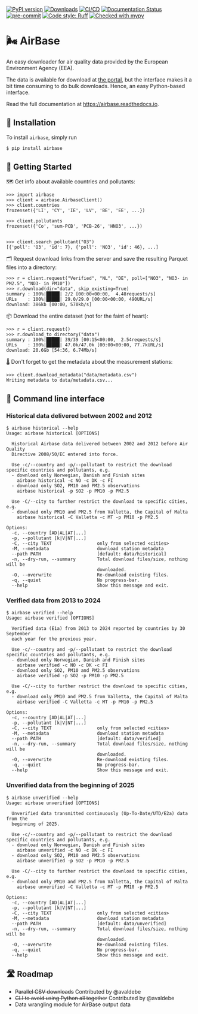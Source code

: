 [![PyPI version](https://badge.fury.io/py/airbase.svg)](https://badge.fury.io/py/airbase)
[![Downloads](https://pepy.tech/badge/airbase)](https://pepy.tech/project/airbase)
[![CI/CD](https://github.com/JohnPaton/airbase/actions/workflows/cicd.yaml/badge.svg?branch=master)](https://github.com/JohnPaton/airbase/actions/workflows/cicd.yaml)
[![Documentation Status](https://readthedocs.org/projects/airbase/badge/?version=latest)](https://airbase.readthedocs.io/en/latest/?badge=latest)
[![pre-commit](https://img.shields.io/badge/pre--commit-enabled-brightgreen?logo=pre-commit&logoColor=white)](https://github.com/pre-commit/pre-commit)
[![Code style: Ruff](https://img.shields.io/endpoint?url=https://raw.githubusercontent.com/astral-sh/ruff/main/assets/badge/format.json)](https://github.com/astral-sh/ruff)
[![Checked with mypy](http://www.mypy-lang.org/static/mypy_badge.svg)](http://mypy-lang.org/)

# 🌬 AirBase

An easy downloader for air quality data provided by the European Environment Agency (EEA).

The data is available for download at
[the portal](https://eeadmz1-downloads-webapp.azurewebsites.net/), but
the interface makes it a bit time consuming to do bulk downloads. Hence, an easy
Python-based interface.

Read the full documentation at https://airbase.readthedocs.io.

## 🔌 Installation

To install `airbase`, simply run

```bash
$ pip install airbase
```

## 🚀 Getting Started

🗺 Get info about available countries and pollutants:

```pycon
>>> import airbase
>>> client = airbase.AirbaseClient()
>>> client.countries
frozenset({'LI', 'CY', 'IE', 'LV', 'BE', 'EE', ...})

>>> client.pollutants
frozenset({'Co', 'sum-PCB', 'PCB-26', 'HNO3', ...})


>>> client.search_pollutant("O3")
[{'poll': 'O3', 'id': 7}, {'poll': 'NO3', 'id': 46}, ...]
```

🗂 Request download links from the server and save the resulting Parquet files into a directory:

```pycon
>>> r = client.request("Verified", "NL", "DE", poll=["NO3", "NO3- in PM2.5", "NO3- in PM10"])
>>> r.download(dir="data", skip_existing=True)
summary : 100%|█████| 2/2 [00:00<00:00,  4.48requests/s]
URLs    : 100%|█████| 29.0/29.0 [00:00<00:00, 490URL/s]
download: 386kb [00:00, 570kb/s]
```

📦 Download the entire dataset (not for the faint of heart):

```pycon
>>> r = client.request()
>>> r.download_to_directory("data")
summary : 100%|█████| 39/39 [00:15<00:00,  2.54requests/s]
URLs    : 100%|█████| 47.0k/47.0k [00:00<00:00, 77.7kURL/s]
download: 20.6Gb [54:36, 6.74Mb/s]
```

🌡 Don't forget to get the metadata about the measurement stations:

```pycon
>>> client.download_metadata("data/metadata.csv")
Writing metadata to data/metadata.csv...
```

## 🚆 Command line interface

### Historical data delivered between 2002 and 2012

``` console
$ airbase historical --help
Usage: airbase historical [OPTIONS]

  Historical Airbase data delivered between 2002 and 2012 before Air Quality
  Directive 2008/50/EC entered into force.

  Use -c/--country and -p/--pollutant to restrict the download specific countries and pollutants, e.g.
  - download only Norwegian, Danish and Finish sites
    airbase historical -c NO -c DK -c FI
  - download only SO2, PM10 and PM2.5 observations
    airbase historical -p SO2 -p PM10 -p PM2.5

  Use -C/--city to further restrict the download to specific cities, e.g.
  - download only PM10 and PM2.5 from Valletta, the Capital of Malta
    airbase historical -C Valletta -c MT -p PM10 -p PM2.5

Options:
  -c, --country [AD|AL|AT|...]
  -p, --pollutant [k|V|NT|...]
  -C, --city TEXT                 only from selected <cities>
  -M, --metadata                  download station metadata
  --path PATH                     [default: data/historical]
  -n, --dry-run, --summary        Total download files/size, nothing will be
                                  downloaded.
  -O, --overwrite                 Re-download existing files.
  -q, --quiet                     No progress-bar.
  --help                          Show this message and exit.
```

### Verified data from 2013 to 2024

``` console
$ airbase verified --help
Usage: airbase verified [OPTIONS]

  Verified data (E1a) from 2013 to 2024 reported by countries by 30 September
  each year for the previous year.

  Use -c/--country and -p/--pollutant to restrict the download specific countries and pollutants, e.g.
  - download only Norwegian, Danish and Finish sites
    airbase verified -c NO -c DK -c FI
  - download only SO2, PM10 and PM2.5 observations
    airbase verified -p SO2 -p PM10 -p PM2.5

  Use -C/--city to further restrict the download to specific cities, e.g.
  - download only PM10 and PM2.5 from Valletta, the Capital of Malta
    airbase verified -C Valletta -c MT -p PM10 -p PM2.5

Options:
  -c, --country [AD|AL|AT|...]
  -p, --pollutant [k|V|NT|...]
  -C, --city TEXT                 only from selected <cities>
  -M, --metadata                  download station metadata
  --path PATH                     [default: data/verified]
  -n, --dry-run, --summary        Total download files/size, nothing will be
                                  downloaded.
  -O, --overwrite                 Re-download existing files.
  -q, --quiet                     No progress-bar.
  --help                          Show this message and exit.
```

### Unverified data from the beginning of 2025

``` console
$ airbase unverified --help
Usage: airbase unverified [OPTIONS]

  Unverified data transmitted continuously (Up-To-Date/UTD/E2a) data from the
  beginning of 2025.

  Use -c/--country and -p/--pollutant to restrict the download specific countries and pollutants, e.g.
  - download only Norwegian, Danish and Finish sites
    airbase unverified -c NO -c DK -c FI
  - download only SO2, PM10 and PM2.5 observations
    airbase unverified -p SO2 -p PM10 -p PM2.5

  Use -C/--city to further restrict the download to specific cities, e.g.
  - download only PM10 and PM2.5 from Valletta, the Capital of Malta
    airbase unverified -C Valletta -c MT -p PM10 -p PM2.5

Options:
  -c, --country [AD|AL|AT|...]
  -p, --pollutant [k|V|NT|...]
  -C, --city TEXT                 only from selected <cities>
  -M, --metadata                  download station metadata
  --path PATH                     [default: data/unverified]
  -n, --dry-run, --summary        Total download files/size, nothing will be
                                  downloaded.
  -O, --overwrite                 Re-download existing files.
  -q, --quiet                     No progress-bar.
  --help                          Show this message and exit.
```

## 🛣 Roadmap

* ~~Parallel CSV downloads~~ Contributed by @avaldebe
* ~~CLI to avoid using Python all together~~ Contributed by @avaldebe
* Data wrangling module for AirBase output data
